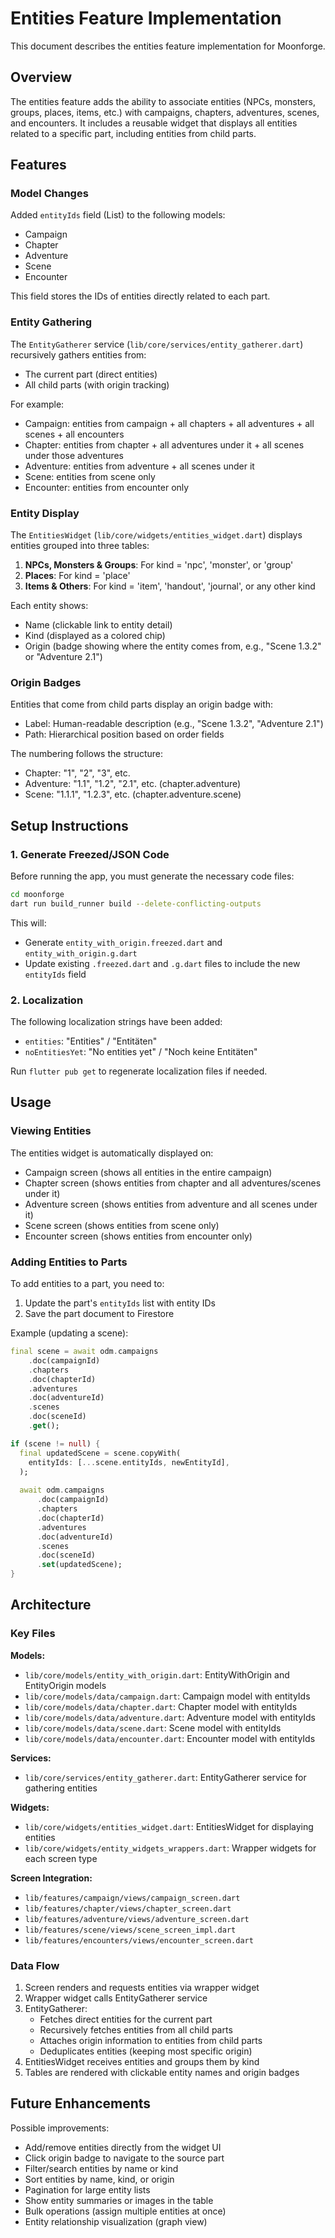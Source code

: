 # Entities Feature Implementation

This document describes the entities feature implementation for Moonforge.

## Overview

The entities feature adds the ability to associate entities (NPCs, monsters, groups, places, items, etc.) with campaigns, chapters, adventures, scenes, and encounters. It includes a reusable widget that displays all entities related to a specific part, including entities from child parts.

## Features

### Model Changes

Added `entityIds` field (List<String>) to the following models:
- Campaign
- Chapter
- Adventure
- Scene
- Encounter

This field stores the IDs of entities directly related to each part.

### Entity Gathering

The `EntityGatherer` service (`lib/core/services/entity_gatherer.dart`) recursively gathers entities from:
- The current part (direct entities)
- All child parts (with origin tracking)

For example:
- Campaign: entities from campaign + all chapters + all adventures + all scenes + all encounters
- Chapter: entities from chapter + all adventures under it + all scenes under those adventures
- Adventure: entities from adventure + all scenes under it
- Scene: entities from scene only
- Encounter: entities from encounter only

### Entity Display

The `EntitiesWidget` (`lib/core/widgets/entities_widget.dart`) displays entities grouped into three tables:

1. **NPCs, Monsters & Groups**: For kind = 'npc', 'monster', or 'group'
2. **Places**: For kind = 'place'
3. **Items & Others**: For kind = 'item', 'handout', 'journal', or any other kind

Each entity shows:
- Name (clickable link to entity detail)
- Kind (displayed as a colored chip)
- Origin (badge showing where the entity comes from, e.g., "Scene 1.3.2" or "Adventure 2.1")

### Origin Badges

Entities that come from child parts display an origin badge with:
- Label: Human-readable description (e.g., "Scene 1.3.2", "Adventure 2.1")
- Path: Hierarchical position based on order fields

The numbering follows the structure:
- Chapter: "1", "2", "3", etc.
- Adventure: "1.1", "1.2", "2.1", etc. (chapter.adventure)
- Scene: "1.1.1", "1.2.3", etc. (chapter.adventure.scene)

## Setup Instructions

### 1. Generate Freezed/JSON Code

Before running the app, you must generate the necessary code files:

```bash
cd moonforge
dart run build_runner build --delete-conflicting-outputs
```

This will:
- Generate `entity_with_origin.freezed.dart` and `entity_with_origin.g.dart`
- Update existing `.freezed.dart` and `.g.dart` files to include the new `entityIds` field

### 2. Localization

The following localization strings have been added:
- `entities`: "Entities" / "Entitäten"
- `noEntitiesYet`: "No entities yet" / "Noch keine Entitäten"

Run `flutter pub get` to regenerate localization files if needed.

## Usage

### Viewing Entities

The entities widget is automatically displayed on:
- Campaign screen (shows all entities in the entire campaign)
- Chapter screen (shows entities from chapter and all adventures/scenes under it)
- Adventure screen (shows entities from adventure and all scenes under it)
- Scene screen (shows entities from scene only)
- Encounter screen (shows entities from encounter only)

### Adding Entities to Parts

To add entities to a part, you need to:

1. Update the part's `entityIds` list with entity IDs
2. Save the part document to Firestore

Example (updating a scene):

```dart
final scene = await odm.campaigns
    .doc(campaignId)
    .chapters
    .doc(chapterId)
    .adventures
    .doc(adventureId)
    .scenes
    .doc(sceneId)
    .get();

if (scene != null) {
  final updatedScene = scene.copyWith(
    entityIds: [...scene.entityIds, newEntityId],
  );
  
  await odm.campaigns
      .doc(campaignId)
      .chapters
      .doc(chapterId)
      .adventures
      .doc(adventureId)
      .scenes
      .doc(sceneId)
      .set(updatedScene);
}
```

## Architecture

### Key Files

**Models:**
- `lib/core/models/entity_with_origin.dart`: EntityWithOrigin and EntityOrigin models
- `lib/core/models/data/campaign.dart`: Campaign model with entityIds
- `lib/core/models/data/chapter.dart`: Chapter model with entityIds
- `lib/core/models/data/adventure.dart`: Adventure model with entityIds
- `lib/core/models/data/scene.dart`: Scene model with entityIds
- `lib/core/models/data/encounter.dart`: Encounter model with entityIds

**Services:**
- `lib/core/services/entity_gatherer.dart`: EntityGatherer service for gathering entities

**Widgets:**
- `lib/core/widgets/entities_widget.dart`: EntitiesWidget for displaying entities
- `lib/core/widgets/entity_widgets_wrappers.dart`: Wrapper widgets for each screen type

**Screen Integration:**
- `lib/features/campaign/views/campaign_screen.dart`
- `lib/features/chapter/views/chapter_screen.dart`
- `lib/features/adventure/views/adventure_screen.dart`
- `lib/features/scene/views/scene_screen_impl.dart`
- `lib/features/encounters/views/encounter_screen.dart`

### Data Flow

1. Screen renders and requests entities via wrapper widget
2. Wrapper widget calls EntityGatherer service
3. EntityGatherer:
   - Fetches direct entities for the current part
   - Recursively fetches entities from all child parts
   - Attaches origin information to entities from child parts
   - Deduplicates entities (keeping most specific origin)
4. EntitiesWidget receives entities and groups them by kind
5. Tables are rendered with clickable entity names and origin badges

## Future Enhancements

Possible improvements:
- Add/remove entities directly from the widget UI
- Click origin badge to navigate to the source part
- Filter/search entities by name or kind
- Sort entities by name, kind, or origin
- Pagination for large entity lists
- Show entity summaries or images in the table
- Bulk operations (assign multiple entities at once)
- Entity relationship visualization (graph view)
